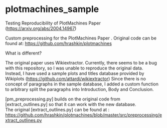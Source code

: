 # plotmachines_sample
Testing Reproducibility of PlotMachines Paper (https://arxiv.org/abs/2004.14967)

Custom preprocessing for the PlotMachines Paper . Original code can be found at: https://github.com/hrashkin/plotmachines  

What is different?  
  
The original paper uses Wikiextractor. Currently, there seems to be a bug with this repository, so I was unable to reproduce the original data.  
Instead, I have used a sample plots and titles database provided by Wikiplots (https://github.com/attardi/wikiextractor)
Since there is no concept of paragraphs in the sample database, I added a custom function to arbitrary split the paragraphs into Introduction, Body and Conclusion. 

[pm_preprocessing.py] builds on the original code from [extract_outlines.py] so that it can work with the new database.  
The original [extract_outlines.py] can be found at : https://github.com/hrashkin/plotmachines/blob/master/src/preprocessing/extract_outlines.py  
